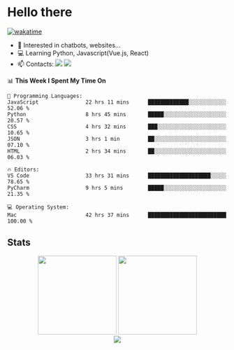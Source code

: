 # Hello there

[![wakatime](https://wakatime.com/badge/user/018bd4cf-9224-4729-b4f3-31fc6a93ca34.svg)](https://wakatime.com/@flamescoder)

- 👀 Interested in chatbots, websites...
- 💻 Learning Python, Javascript(Vue.js, React)
- 📫 Contacts: <a href="https://t.me/FlameCoder0_0" target="_blank"><img src="https://img.shields.io/badge/telegram-0088cc?logo=telegram&logoColor=white"/></a> <a href="https://discord.gg/3wt8QRndjm" target="_blank"><img src="https://img.shields.io/badge/discord-5865F2?logo=discord&logoColor=white"/></a>

<!--START_SECTION:waka-->
📊 **This Week I Spent My Time On** 

```text
💬 Programming Languages: 
JavaScript               22 hrs 11 mins      █████████████░░░░░░░░░░░░   52.06 % 
Python                   8 hrs 45 mins       █████░░░░░░░░░░░░░░░░░░░░   20.57 % 
CSS                      4 hrs 32 mins       ███░░░░░░░░░░░░░░░░░░░░░░   10.65 % 
JSON                     3 hrs 1 min         ██░░░░░░░░░░░░░░░░░░░░░░░   07.10 % 
HTML                     2 hrs 34 mins       ██░░░░░░░░░░░░░░░░░░░░░░░   06.03 % 

🔥 Editors: 
VS Code                  33 hrs 31 mins      ████████████████████░░░░░   78.65 % 
PyCharm                  9 hrs 5 mins        █████░░░░░░░░░░░░░░░░░░░░   21.35 % 

💻 Operating System: 
Mac                      42 hrs 37 mins      █████████████████████████   100.00 % 
```


<!--END_SECTION:waka-->

<h2>Stats</h2>

<div align="center">
  <img height="180" src="https://github-readme-stats-sigma-five.vercel.app/api?username=FlamesC0der&show_icons=true&count_private=true&theme=codeSTACKr&bg_color=0d1117&border_color=30363d"/>
  <img height="180" src="https://github-readme-stats-sigma-five.vercel.app//api/top-langs/?username=FlamesC0der&layout=compact&theme=codeSTACKr&border_color=30363d&bg_color=0d1117"/>
</div>

<div align="center">
  <img src="https://komarev.com/ghpvc/?username=FlamesC0der&style=flat-square&color=red"/>
</div>
